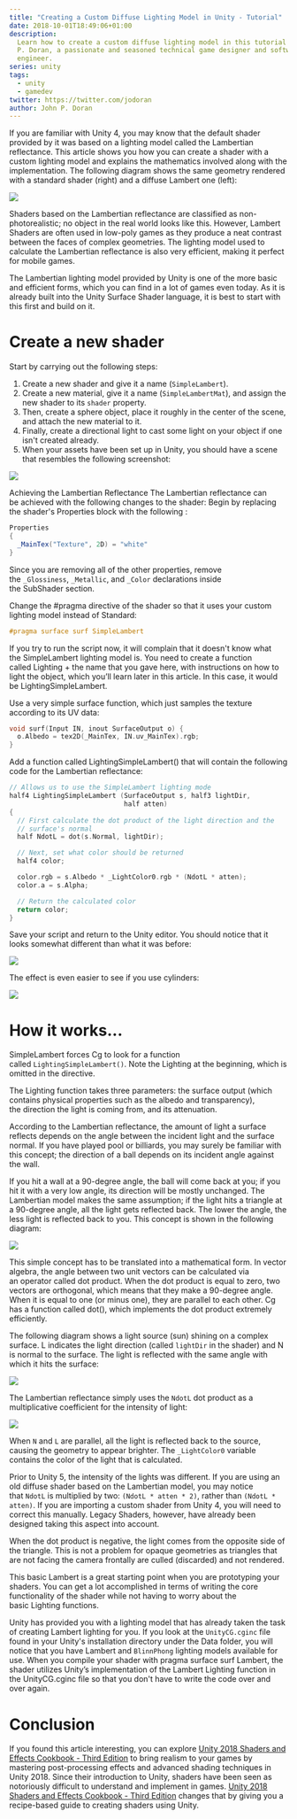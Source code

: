 ```yaml
---
title: "Creating a Custom Diffuse Lighting Model in Unity - Tutorial"
date: 2018-10-01T18:49:06+01:00
description:
  Learn how to create a custom diffuse lighting model in this tutorial by John
  P. Doran, a passionate and seasoned technical game designer and software
  engineer.
series: unity
tags:
  - unity
  - gamedev
twitter: https://twitter.com/jodoran
author: John P. Doran
---
```


If you are familiar with Unity 4, you may know that the default shader provided
by it was based on a lighting model called the Lambertian reflectance. This
article shows you how you can create a shader with a custom lighting model and
explains the mathematics involved along with the implementation. The following
diagram shows the same geometry rendered with a standard shader (right) and a
diffuse Lambert one (left):

![](https://images.tutorialedge.net/images/gamedev/unity/custom-diffuse-lighting-tutorial/image1-17.png)

Shaders based on the Lambertian reflectance are classified as
non-photorealistic; no object in the real world looks like this. However,
Lambert Shaders are often used in low-poly games as they produce a neat contrast
between the faces of complex geometries. The lighting model used to calculate
the Lambertian reflectance is also very efficient, making it perfect for mobile
games.

The Lambertian lighting model provided by Unity is one of the more basic and
efficient forms, which you can find in a lot of games even today. As it is
already built into the Unity Surface Shader language, it is best to start with
this first and build on it.

# Create a new shader

Start by carrying out the following steps:

1. Create a new shader and give it a name (`SimpleLambert`).
1. Create a new material, give it a name (`SimpleLambertMat`), and assign the
   new shader to its `shader` property.
1. Then, create a sphere object, place it roughly in the center of the scene,
   and attach the new material to it.
1. Finally, create a directional light to cast some light on your object if one
   isn't created already.
1. When your assets have been set up in Unity, you should have a scene that
   resembles the following screenshot:

![](https://images.tutorialedge.net/images/gamedev/unity/custom-diffuse-lighting-tutorial/image2-19.png)

Achieving the Lambertian Reflectance The Lambertian reflectance can
be achieved with the following changes to the shader: Begin by replacing the
shader's Properties block with the following :

```c#
Properties
{
  _MainTex("Texture", 2D) = "white"
}
```

Since you are removing all of the other properties, remove
the `_Glossiness`, `_Metallic`, and `_Color` declarations inside
the SubShader section.

Change the #pragma directive of the shader so that it uses your custom lighting
model instead of Standard:

```c
#pragma surface surf SimpleLambert
```

If you try to run the script now, it will complain that it doesn't know what
the SimpleLambert lighting model is. You need to create a function
called Lighting + the name that you gave here, with instructions on how to light
the object, which you’ll learn later in this article. In this case, it would
be LightingSimpleLambert.

Use a very simple surface function, which just samples the texture according to
its UV data:

```c
void surf(Input IN, inout SurfaceOutput o) {
  o.Albedo = tex2D(_MainTex, IN.uv_MainTex).rgb;
}
```

Add a function called LightingSimpleLambert() that will contain the following
code for the Lambertian reflectance:

```c
// Allows us to use the SimpleLambert lighting mode
half4 LightingSimpleLambert (SurfaceOutput s, half3 lightDir,
                             half atten)
{
  // First calculate the dot product of the light direction and the
  // surface's normal
  half NdotL = dot(s.Normal, lightDir);

  // Next, set what color should be returned
  half4 color;

  color.rgb = s.Albedo * _LightColor0.rgb * (NdotL * atten);
  color.a = s.Alpha;

  // Return the calculated color
  return color;
}
```

Save your script and return to the Unity editor. You should notice that it looks
somewhat different than what it was before:

![](https://images.tutorialedge.net/images/gamedev/unity/custom-diffuse-lighting-tutorial/image3-21.png)

The effect is even easier to see if you use cylinders:

![](https://images.tutorialedge.net/images/gamedev/unity/custom-diffuse-lighting-tutorial/image4-23.png)

# How it works...

SimpleLambert forces Cg to look for a function called `LightingSimpleLambert()`.
Note the Lighting at the beginning, which is omitted in the directive.

The Lighting function takes three parameters: the surface output (which contains
physical properties such as the albedo and transparency), the direction the
light is coming from, and its attenuation.

According to the Lambertian reflectance, the amount of light a surface reflects
depends on the angle between the incident light and the surface normal. If you
have played pool or billiards, you may surely be familiar with this concept; the
direction of a ball depends on its incident angle against the wall.

If you hit a wall at a 90-degree angle, the ball will come back at you; if you
hit it with a very low angle, its direction will be mostly unchanged. The
Lambertian model makes the same assumption; if the light hits a triangle at a
90-degree angle, all the light gets reflected back. The lower the angle, the
less light is reflected back to you. This concept is shown in the following
diagram:

![](https://images.tutorialedge.net/images/gamedev/unity/custom-diffuse-lighting-tutorial/image5-25.png)

This simple concept has to be translated into a mathematical form. In vector
algebra, the angle between two unit vectors can be calculated via
an operator called dot product. When the dot product is equal to zero, two
vectors are orthogonal, which means that they make a 90-degree angle. When it is
equal to one (or minus one), they are parallel to each other. Cg has a function
called dot(), which implements the dot product extremely efficiently.

The following diagram shows a light source (sun) shining on a complex
surface. L indicates the light direction (called `lightDir` in the shader) and N
is normal to the surface. The light is reflected with the same angle with which
it hits the surface:

![](https://images.tutorialedge.net/images/gamedev/unity/custom-diffuse-lighting-tutorial/image6-27.png)

The Lambertian reflectance simply uses the `NdotL` dot product as a
multiplicative coefficient for the intensity of light:

![](https://images.tutorialedge.net/images/gamedev/unity/custom-diffuse-lighting-tutorial/image7-29.png)

When `N` and `L` are parallel, all the light is reflected back to the source,
causing the geometry to appear brighter. The `_LightColor0` variable contains
the color of the light that is calculated.

Prior to Unity 5, the intensity of the lights was different. If you are using an
old diffuse shader based on the Lambertian model, you may notice that `NdotL` is
multiplied by two: `(NdotL * atten * 2)`, rather than `(NdotL * atten)`. If you
are importing a custom shader from Unity 4, you will need to correct this
manually. Legacy Shaders, however, have already been designed taking this aspect
into account.

When the dot product is negative, the light comes from the opposite side of the
triangle. This is not a problem for opaque geometries as triangles that are not
facing the camera frontally are culled (discarded) and not rendered.

This basic Lambert is a great starting point when you are prototyping your
shaders. You can get a lot accomplished in terms of writing the core
functionality of the shader while not having to worry about the
basic Lighting functions.

Unity has provided you with a lighting model that has already taken the task of
creating Lambert lighting for you. If you look at the `UnityCG.cginc` file found
in your Unity's installation directory under the Data folder, you will notice
that you have Lambert and `BlinnPhong` lighting models available for use. When
you compile your shader with pragma surface surf Lambert, the shader utilizes
Unity’s implementation of the Lambert Lighting function in
the UnityCG.cginc file so that you don't have to write the code over and over
again.

# Conclusion

If you found this article interesting, you can explore
[Unity 2018 Shaders and Effects Cookbook - Third Edition](https://amzn.to/2Iu9S0W)
to bring realism to your games by mastering post-processing effects and advanced
shading techniques in Unity 2018. Since their introduction to Unity, shaders
have been seen as notoriously difficult to understand and implement in games.
[Unity 2018 Shaders and Effects Cookbook - Third Edition](https://amzn.to/2Iu9S0W)
changes that by giving you a recipe-based guide to creating shaders using Unity.
